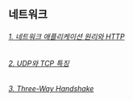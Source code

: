 ## 네트워크

###### [1. 네트워크 애플리케이션 원리와 HTTP](https://developerkim.tistory.com/43)
###### [2. UDP와 TCP 특징](https://developerkim.tistory.com/44)
###### [3. Three-Way Handshake](https://developerkim.tistory.com/45)
